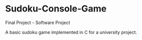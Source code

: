 # Sudoku-Console-Game
Final Project - Software Project

A basic sudoku game implemented in C for a university project.
